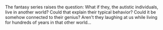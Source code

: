 The fantasy series raises the question: What if they, the autistic individuals, live in another world? Could that explain their typical behavior? Could it be somehow connected to their genius? Aren't they laughing at us while living for hundreds of years in that other world... 
